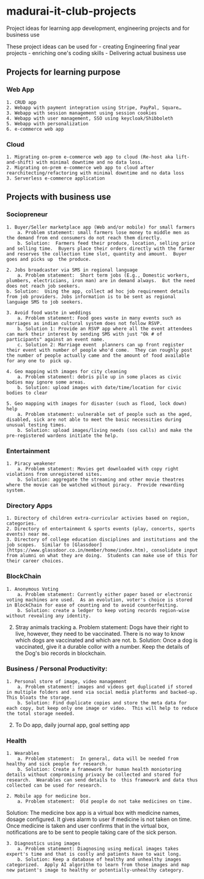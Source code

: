 # madurai-it-club-projects
Project ideas for learning app development, engineering projects and for business use

These project ideas can be used for 
	- creating Engineering final year projects 
	- enriching one's coding skills 
	- Delivering actual business use

## Projects for learning purpose
### Web App
	1. CRUD app
	2. Webapp with payment integration using Stripe, PayPal, Square…
	3. Webapp with session management using session cookies
	4. Webapp with user management, SSO using keycloak/Shibboleth
	5. Webapp with personalization
	6. e-commerce web app

### Cloud
	1. Migrating on-prem e-commerce web app to cloud (Re-host aka lift-and-shift) with minimal downtime and no data loss.
	2. Migrating on-prem e-commerce web app to cloud after rearchitecting/refactoring with minimal downtime and no data loss
	3. Serverless e-commerce application
	

## Projects with business use

	
### Sociopreneur
	1. Buyer/Seller marketplace app (Web and/or mobile) for small farmers
		a. Problem statement: small farmers lose money to middle men as the demand from end consumers do not reach them directly.
		b. Solution:  Farmers feed their produce, location, selling price and selling time.  Buyers place their orders directly with the farmer and reserves the collection time slot, quantity and amount.  Buyer goes and picks up  the produce.
		
	2. Jobs broadcaster via SMS in regional language
		a. Problem statement:  Short term jobs (E.g., Domestic workers, plumbers, electricians, iron man) are in demand always.  But the need does not reach job seekers.
    b. Solution:  Using the app, collect ad hoc job requirement details from job providers. Jobs information is to be sent as regional language SMS to job seekers. 
		
	3. Avoid food waste in weddings
		a. Problem statement: Food goes waste in many events such as marriages as indian cultural system does not follow RSVP.
		b. Solution 1: Provide an RSVP app where all the event attendees can mark their interest by sending SMS with just "Ok # of participants" against an event name.
		c. Solution 2: Marriage event  planners can up front register their event with number of people who'd come.  They can roughly post the number of people actually came and the amount of food available for any one to  pick up.
		
	4. Geo mapping with images for city cleaning
		a. Problem statement: debris pile up in some places as civic bodies may ignore some areas.
		b. Solution: upload images with date/time/location for civic bodies to clear
		
	5. Geo mapping with images for disaster (such as flood, lock down) help
		a. Problem statement: vulnerable set of people such as the aged, disabled, sick are not able to meet the basic necessities during unusual testing times.
		b. Solution: upload images/living needs (sos calls) and make the pre-registered wardens initiate the help.
	 
 
### Entertainment
	1. Piracy weakener 
		a. Problem statement: Movies get downloaded with copy right violations from unregistered sites.
		b. Solution: aggregate the streaming and other movie theatres where the movie can be watched without piracy.  Provide rewarding system.

### Directory Apps
	1. Directory of children extra-curricular activies based on region, categories.
	2. Directory of entertainment & sports events (play, concerts, sports events) near me.
  	3. Directory of college education disciplines and institutions and the job scopes.  Similar to [Glassdoor](https://www.glassdoor.co.in/member/home/index.htm), consolidate input from alumni on what they are doing.  Students can make use of this for their career choices.

### BlockChain
	1. Anonymous Voting
		a. Problem statement: Currently either paper based or electronic voting machines are used.  As an evolution, voter's choice is stored in BlockChain for ease of counting and to avoid counterfeiting.
		b. Solution: create a ledger to keep voting records region-wise without revealing any identity.
    
  2. Stray animals tracking
    a. Problem statement: Dogs have their right to live, however, they need to be vaccinated.  There is no way to know which dogs are vaccinated and which are not.
    b. Solution: Once a dog is vaccinated, give it a durable collor with a number.  Keep the details of the Dog's bio records in blockchain.

### Business / Personal Productivity:
	1. Personal store of image, video management
		a. Problem statement: images and videos get duplicated if stored in multiple folders and send via social media platforms and backed-up.  This bloats the storage.
		b. Solution: Find duplicate copies and store the meta data for each copy, but keep only one image or video.  This will help to reduce the total storage needed.
	
  2. To Do app, daily journal app, goal setting app
	
### Health
	1. Wearables
		a. Problem statement:  In general, data will be needed from healthy and sick people for research.   
		b. Solution: Create a framework for human health moniotoring details without compromising privacy be collected and stored for research.  Wearables can send details to  this framework and data thus collected can be used for research.
  		
	2. Mobile app for medicine box.  
		a. Problem statement:  Old people do not take medicines on time. 
Solution: The medicine box app is a virtual box with medicine names, dosage configured.   It gives alarm to user if medicine is not taken on time.  Once medicine is taken and user confirms that in the virtual box, notifications are to be sent to people taking care of the sick person.

  	3. Diagnostics using images
	    a. Problem statement: Diagnosing using medical images takes expert's time and that is costly and patients have to wait long.
	    b. Solution: Keep a database of healthy and unhealthy images categorized.  Apply AI algorithm to learn from those images and map new patient's image to healthy or potentially-unhealthy category.

